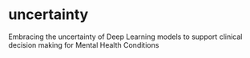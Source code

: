 # uncertainty
Embracing the uncertainty of Deep Learning models to support clinical decision making for Mental Health Conditions
